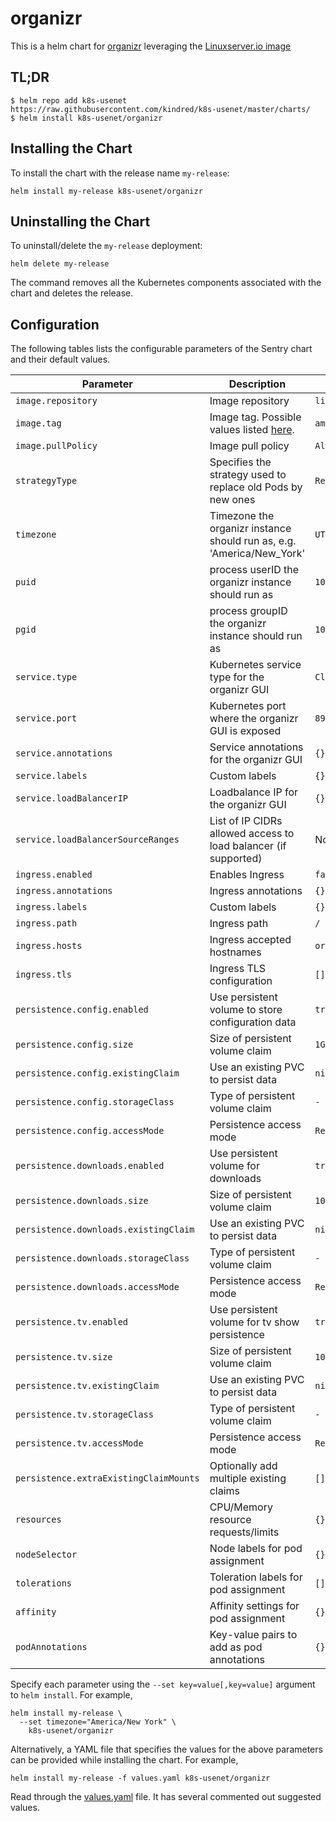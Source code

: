 # organizr

This is a helm chart for [organizr](https://github.com/organizr/organizr/) leveraging the [Linuxserver.io image](https://hub.docker.com/r/linuxserver/organizr/)

## TL;DR

```shell
$ helm repo add k8s-usenet https://raw.githubusercontent.com/kindred/k8s-usenet/master/charts/
$ helm install k8s-usenet/organizr
```

## Installing the Chart

To install the chart with the release name `my-release`:

```console
helm install my-release k8s-usenet/organizr
```

## Uninstalling the Chart

To uninstall/delete the `my-release` deployment:

```console
helm delete my-release
```

The command removes all the Kubernetes components associated with the chart and deletes the release.

## Configuration

The following tables lists the configurable parameters of the Sentry chart and their default values.

| Parameter                              | Description                                                                                    | Default                |
| -------------------------------------- | ---------------------------------------------------------------------------------------------- | ---------------------- |
| `image.repository`                     | Image repository                                                                               | `linuxserver/organizr` |
| `image.tag`                            | Image tag. Possible values listed [here](https://hub.docker.com/r/linuxserver/organizr/tags/). | `amd64-latest`         |
| `image.pullPolicy`                     | Image pull policy                                                                              | `Always`               |
| `strategyType`                         | Specifies the strategy used to replace old Pods by new ones                                    | `Recreate`             |
| `timezone`                             | Timezone the organizr instance should run as, e.g. 'America/New_York'                          | `UTC`                  |
| `puid`                                 | process userID the organizr instance should run as                                             | `1001`                 |
| `pgid`                                 | process groupID the organizr instance should run as                                            | `1001`                 |
| `service.type`                         | Kubernetes service type for the organizr GUI                                                   | `ClusterIP`            |
| `service.port`                         | Kubernetes port where the organizr GUI is exposed                                              | `8989`                 |
| `service.annotations`                  | Service annotations for the organizr GUI                                                       | `{}`                   |
| `service.labels`                       | Custom labels                                                                                  | `{}`                   |
| `service.loadBalancerIP`               | Loadbalance IP for the organizr GUI                                                            | `{}`                   |
| `service.loadBalancerSourceRanges`     | List of IP CIDRs allowed access to load balancer (if supported)                                | None                   |
| `ingress.enabled`                      | Enables Ingress                                                                                | `false`                |
| `ingress.annotations`                  | Ingress annotations                                                                            | `{}`                   |
| `ingress.labels`                       | Custom labels                                                                                  | `{}`                   |
| `ingress.path`                         | Ingress path                                                                                   | `/`                    |
| `ingress.hosts`                        | Ingress accepted hostnames                                                                     | `organizr.local`       |
| `ingress.tls`                          | Ingress TLS configuration                                                                      | `[]`                   |
| `persistence.config.enabled`           | Use persistent volume to store configuration data                                              | `true`                 |
| `persistence.config.size`              | Size of persistent volume claim                                                                | `1Gi`                  |
| `persistence.config.existingClaim`     | Use an existing PVC to persist data                                                            | `nil`                  |
| `persistence.config.storageClass`      | Type of persistent volume claim                                                                | `-`                    |
| `persistence.config.accessMode`        | Persistence access mode                                                                        | `ReadWriteOnce`        |
| `persistence.downloads.enabled`        | Use persistent volume for downloads                                                            | `true`                 |
| `persistence.downloads.size`           | Size of persistent volume claim                                                                | `10Gi`                 |
| `persistence.downloads.existingClaim`  | Use an existing PVC to persist data                                                            | `nil`                  |
| `persistence.downloads.storageClass`   | Type of persistent volume claim                                                                | `-`                    |
| `persistence.downloads.accessMode`     | Persistence access mode                                                                        | `ReadWriteOnce`        |
| `persistence.tv.enabled`               | Use persistent volume for tv show persistence                                                  | `true`                 |
| `persistence.tv.size`                  | Size of persistent volume claim                                                                | `10Gi`                 |
| `persistence.tv.existingClaim`         | Use an existing PVC to persist data                                                            | `nil`                  |
| `persistence.tv.storageClass`          | Type of persistent volume claim                                                                | `-`                    |
| `persistence.tv.accessMode`            | Persistence access mode                                                                        | `ReadWriteOnce`        |
| `persistence.extraExistingClaimMounts` | Optionally add multiple existing claims                                                        | `[]`                   |
| `resources`                            | CPU/Memory resource requests/limits                                                            | `{}`                   |
| `nodeSelector`                         | Node labels for pod assignment                                                                 | `{}`                   |
| `tolerations`                          | Toleration labels for pod assignment                                                           | `[]`                   |
| `affinity`                             | Affinity settings for pod assignment                                                           | `{}`                   |
| `podAnnotations`                       | Key-value pairs to add as pod annotations                                                      | `{}`                   |

Specify each parameter using the `--set key=value[,key=value]` argument to `helm install`. For example,

```console
helm install my-release \
  --set timezone="America/New York" \
    k8s-usenet/organizr
```

Alternatively, a YAML file that specifies the values for the above parameters can be provided while installing the chart. For example,

```console
helm install my-release -f values.yaml k8s-usenet/organizr
```

Read through the [values.yaml](values.yaml) file. It has several commented out suggested values.
